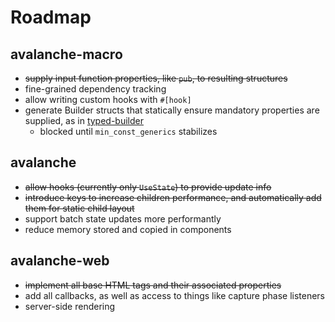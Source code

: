 # Roadmap
## avalanche-macro
- ~~supply input function properties, like `pub`, to resulting structures~~
- fine-grained dependency tracking
- allow writing custom hooks with `#[hook]`
- generate Builder structs that statically ensure mandatory properties are supplied, as in [typed-builder](https://github.com/idanarye/rust-typed-builder)
    - blocked until `min_const_generics` stabilizes
## avalanche
- ~~allow hooks (currently only `UseState`) to provide update info~~
- ~~introduce keys to increase children performance, and automatically add them for static child layout~~
- support batch state updates more performantly
- reduce memory stored and copied in components
## avalanche-web
- ~~implement all base HTML tags and their associated properties~~
- add all callbacks, as well as access to things like capture phase listeners
- server-side rendering
